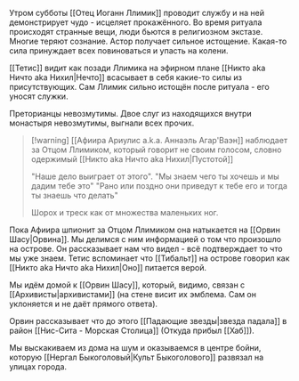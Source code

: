 Утром субботы [[Отец Иоганн Ллимик]] проводит службу и на ней демонстрирует чудо - исцеляет прокажённого. Во время ритуала происходят странные вещи, люди бьются в религиозном экстазе. Многие теряют сознание. Астор получает сильное истощение. Какая-то сила принуждает всех повиноваться и упасть на колени.

[[Тетис]] видит как позади Ллимика на эфирном плане [[Никто aka Ничто aka Нихил|Нечто]] всасывает в себя какие-то силы из присутствующих. Сам Ллимик сильно истощён после ритуала - его уносят служки.

Преторианцы невозмутимы.
Двое слуг из находящихся внутри монастыря невозмутимы, выгнали всех прочих.

> [!warning] [[Афиира Ариулис a.k.a. Аннаэль Агар'Ваэн]] наблюдает за Отцом Ллимиком, который говорит не своим голосом, словно одержимый [[Никто aka Ничто aka Нихил|Пустотой]]
> 
> "Наше дело выиграет от этого".
> "Мы знаем чего ты хочешь и мы дадим тебе это"
> "Рано или поздно они приведут к тебе его и тогда ты знаешь что делать"
> 
> Шорох и треск как от множества маленьких ног.

Пока Афиира шпионит за Отцом Ллимиком она натыкается на [[Орвин Шасу|Орвина]]. Мы делимся с ним информацией о том что произошло на острове. Он рассказывает нам что видел - всё подтверждает то что мы уже знаем. Тетис вспоминает что [[Тибальт]] на острове говорил как [[Никто aka Ничто aka Нихил|Оно]] питается верой.

Мы идём домой к [[Орвин Шасу]], который, видимо, связан с [[Архивисты|архивистами]] (на стене висит их эмблема. Сам он уклоняется и не даёт прямого ответа).

Орвин рассказывает что до этого [[Падающие звезды|звезда падала]] в район [[Нис-Сита - Морская Столица]]  (Откуда прибыл [[Хаб]]).

Мы выскакиваем из дома на шум и оказываемся в центре бойни, которую [[Нергал Быкоголовый|Культ Быкоголового]] развязал на улицах города.